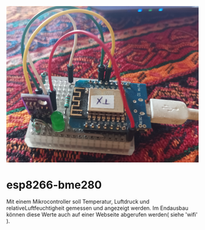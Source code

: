 ![bild](titelfoto.png)
# esp8266-bme280
Mit einem Mikrocontroller soll Temperatur, Luftdruck und relativeLuftfeuchtigheit gemessen und angezeigt werden.  Im Endausbau können diese Werte auch auf einer Webseite abgerufen werden( siehe 'wifi' ).
